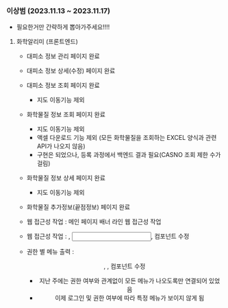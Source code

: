
### 이상범 (2023.11.13 ~ 2023.11.17)
 - 필요한거만 간략하게 뽑아가주세요!!!!

1. 화학알리미 (프론트엔드)
	- 대피소 정보 관리 페이지 완료
	
	- 대피소 정보 상세(수정) 페이지 완료
	
	- 대피소 정보 조회 페이지 완료 
		- 지도 이동기능 제외
	
	- 화학물질 정보 조회 페이지 완료 
		- 지도 이동기능 제외
		- 액셀 다운로드 기능 제외 (모든 화학물질을 조회하는 EXCEL 양식과 관련 API가 나오지 않음)
		- 구현은 되었으나, 등록 과정에서 백엔드 결과 필요(CASNO 조회 제한 수가 걸림)
	
	- 화학물질 정보 상세 페이지 완료 
		- 지도 이동기능 제외
	
	- 화학물질 추가정보(끝점정보) 페이지 완료
	
	- 웹 접근성 작업 : 메인 페이지 배너 라인 웹 접근성 작업
	- 웹 접근성 작업 : <Table/>, <Input/>, <CommonSelect/> 컴포넌트 수정 
	- 권한 별 메뉴 출력 : <Header/>, <HamburgerBar/>, <SubMenu/> 컴포넌트 수정
		- 지난 주에는 권한 여부와 관계없이 모든 메뉴가 나오도록만 연결되어 있었음
		- 이제 로그인 및 권한 여부에 따라 특정 메뉴가 보이지 않게 됨




